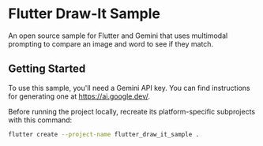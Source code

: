 # Flutter Draw-It Sample

An open source sample for Flutter and Gemini that uses multimodal
prompting to compare an image and word to see if they match.

## Getting Started

To use this sample, you'll need a Gemini API key. You can find instructions
for generating one at https://ai.google.dev/.

Before running the project locally, recreate its platform-specific subprojects
with this command:

```bash
flutter create --project-name flutter_draw_it_sample .
```
